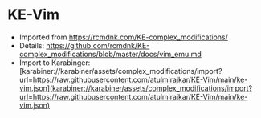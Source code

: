 # KE-Vim
 * Imported from https://rcmdnk.com/KE-complex_modifications/ 
 * Details: https://github.com/rcmdnk/KE-complex_modifications/blob/master/docs/vim_emu.md 
 * Import to Karabinger: [karabiner://karabiner/assets/complex_modifications/import?url=https://raw.githubusercontent.com/atulmirajkar/KE-Vim/main/ke-vim.json](karabiner://karabiner/assets/complex_modifications/import?url=https://raw.githubusercontent.com/atulmirajkar/KE-Vim/main/ke-vim.json)
